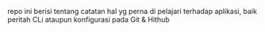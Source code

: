 repo ini berisi tentang catatan hal yg perna di pelajari terhadap aplikasi, baik peritah CLi ataupun konfigurasi pada Git & Hithub
